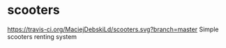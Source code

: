 # scooters
https://travis-ci.org/MaciejDebskiLd/scooters.svg?branch=master
Simple scooters renting system
